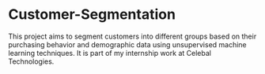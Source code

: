 # Customer-Segmentation
This project aims to segment customers into different groups based on their purchasing behavior and demographic data using unsupervised machine learning techniques. It is part of my internship work at Celebal Technologies.
